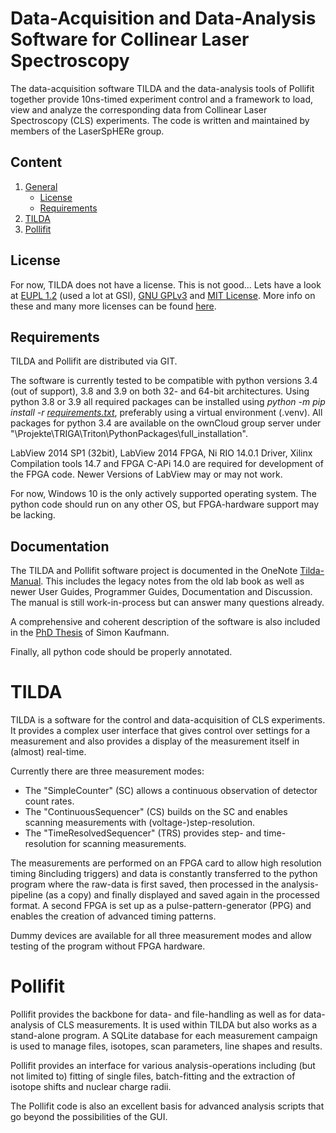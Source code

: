 # Data-Acquisition and Data-Analysis Software for Collinear Laser Spectroscopy
The data-acquisition software TILDA and the data-analysis tools of Pollifit together provide 10ns-timed experiment 
control and a framework to load, view and analyze the corresponding data from Collinear Laser Spectroscopy (CLS) 
experiments. The code is written and maintained by members of the LaserSpHERe group.

## Content
1. [General](#data-acquisition-and-data-analysis-software-for-collinear-laser-spectroscopy)
   * [License](#license)
   * [Requirements](#Requirements)
2. [TILDA](#tilda)
3. [Pollifit](#pollifit)

## License
For now, TILDA does not have a license. This is not good... Lets have a look at 
[EUPL 1.2](https://joinup.ec.europa.eu/collection/eupl/eupl-guidelines-faq-infographics) (used a lot at GSI), 
[GNU GPLv3](https://www.gnu.org/licenses/gpl-3.0.en.html)
and [MIT License](https://opensource.org/licenses/mit-license.php).
More info on these and many more licenses can be found [here](https://spdx.org/licenses/).

## Requirements
TILDA and Pollifit are distributed via GIT.

The software is currently tested to be compatible with python versions 3.4 (out of support), 3.8 and 3.9 on both 32- and
64-bit architectures.
Using python 3.8 or 3.9 all required packages can be installed using *python -m pip install -r 
[requirements.txt](requirements.txt)*, preferably using a virtual environment (.venv). All packages for python 3.4 are
available on the ownCloud group server under "\Projekte\TRIGA\Triton\PythonPackages\full_installation".

LabView 2014 SP1 (32bit), LabView 2014 FPGA, Ni RIO 14.0.1 Driver, Xilinx Compilation tools 14.7 and FPGA C-APi 14.0 are
required for development of the FPGA code. Newer Versions of LabView may or may not work.

For now, Windows 10 is the only actively supported operating system. The python code should run on any other OS, but
FPGA-hardware support may be lacking.

## Documentation
The TILDA and Pollifit software project is documented in the OneNote 
[Tilda-Manual](https://espace.cern.ch/labbooks-lasersphere/_layouts/OneNote.aspx?id=%2Flabbooks-lasersphere%2FDarmstadt%2FTILDA-Manual).
This includes the legacy notes from the old lab book as well as newer User Guides, Programmer Guides, Documentation and 
Discussion. The manual is still work-in-process but can answer many questions already.

A comprehensive and coherent description of the software is also included in the 
[PhD Thesis](http://tuprints.ulb.tu-darmstadt.de/9286) 
of Simon Kaufmann. 

Finally, all python code should be properly annotated.

# TILDA
TILDA is a software for the control and data-acquisition of CLS experiments. It provides a complex user interface that 
gives control over settings for a measurement and also provides a display of the measurement itself in (almost) 
real-time.

Currently there are three measurement modes: 
* The "SimpleCounter" (SC) allows a continuous observation of detector count rates.
* The "ContinuousSequencer" (CS) builds on the SC and enables scanning measurements with (voltage-)step-resolution.
* The "TimeResolvedSequencer" (TRS) provides step- and time-resolution for scanning measurements. 

The measurements are performed on an FPGA card to allow high resolution timing 8including triggers) and data is 
constantly transferred to the python program where the raw-data is first saved, then processed in the analysis-pipeline
(as a copy) and finally displayed and saved again in the processed format. A second FPGA is set up as a 
pulse-pattern-generator (PPG) and enables the creation of advanced timing patterns.

Dummy devices are available for all three measurement modes and allow testing of the program without FPGA hardware.

# Pollifit
Pollifit provides the backbone for data- and file-handling as well as for data-analysis of CLS measurements. 
It is used within TILDA but also works as a stand-alone program. A SQLite database for each measurement campaign is 
used to manage files, isotopes, scan parameters, line shapes and results.

Pollifit provides an interface for various analysis-operations including
(but not limited to) fitting of single files, batch-fitting and the extraction of isotope shifts and nuclear charge 
radii.

The Pollifit code is also an excellent basis for advanced analysis scripts that go beyond the possibilities of the GUI.